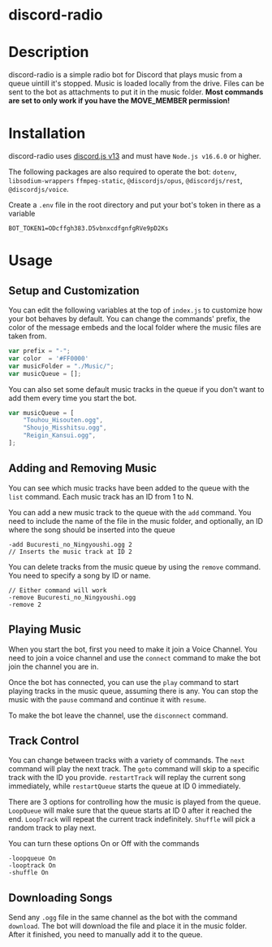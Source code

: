 # discord-radio

# Description
discord-radio is a simple radio bot for Discord that plays music from a queue uintill it's stopped. Music is loaded locally from the drive. Files can be sent to the bot as attachments to put it in the music folder. **Most commands are set to only work if you have the MOVE_MEMBER permission!**

# Installation
discord-radio uses [discord.js v13](https://discord.js.org/#/) and must have `Node.js v16.6.0` or higher.  

The following packages are also required to operate the bot: `dotenv`, `libsodium-wrappers` `ffmpeg-static`, `@discordjs/opus`, `@discordjs/rest`, `@discordjs/voice`.  

Create a `.env` file in the root directory and put your bot's token in there as a variable
```
BOT_TOKEN1=ODcffgh383.D5vbnxcdfgnfgRVe9pD2Ks
```
# Usage
## Setup and Customization
You can edit the following variables at the top of `index.js` to customize how your bot behaves by default. You can change the commands' prefix, the color of the message embeds and the local folder where the music files are taken from.
```js
var prefix = "-";
var color  = '#FF0000'
var musicFolder = "./Music/";
var musicQueue = [];
```
You can also set some default music tracks in the queue if you don't want to add them every time you start the bot.
```js
var musicQueue = [
    "Touhou_Hisouten.ogg",
    "Shoujo_Misshitsu.ogg",
    "Reigin_Kansui.ogg",
];
```

## Adding and Removing Music
You can see which music tracks have been added to the queue with the `list` command. Each music track has an ID from 1 to N.  

You can add a new music track to the queue with the `add` command. You need to include the name of the file in the music folder, and optionally, an ID where the song should be inserted into the queue
```
-add Bucuresti_no_Ningyoushi.ogg 2
// Inserts the music track at ID 2
```
  

You can delete tracks from the music queue by using the `remove` command. You need to specify a song by ID or name.
```
// Either command will work
-remove Bucuresti_no_Ningyoushi.ogg
-remove 2
```

## Playing Music
When you start the bot, first you need to make it join a Voice Channel. You need to join a voice channel and use the `connect` command to make the bot join the channel you are in.  

Once the bot has connected, you can use the `play` command to start playing tracks in the music queue, assuming there is any. You can stop the music with the `pause` command and continue it with `resume`.  

To make the bot leave the channel, use the `disconnect` command.

## Track Control
You can change between tracks with a variety of commands. The `next` command will play the next track. The `goto` command will skip to a specific track with the ID you provide. `restartTrack` will replay the current song immediately, while `restartQueue` starts the queue at ID 0 immediately.  

There are 3 options for controlling how the music is played from the queue. `LoopQueue` will make sure that the queue starts at ID 0 after it reached the end. `LoopTrack` will repeat the current track indefinitely. `Shuffle` will pick a random track to play next.  

You can turn these options On or Off with the commands
```
-loopqueue On
-looptrack On
-shuffle On
```
## Downloading Songs
Send any `.ogg` file in the same channel as the bot with the command `download`. The bot will download the file and place it in the music folder. After it finished, you need to manually add it to the queue.